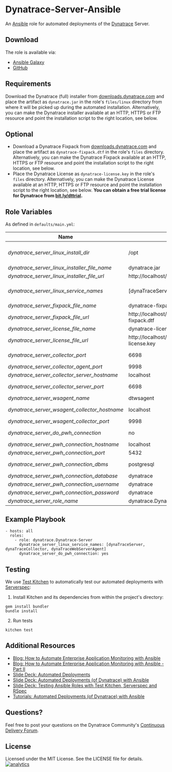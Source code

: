 # Dynatrace-Server-Ansible

An [Ansible](http://www.ansible.com) role for automated deployments of the [Dynatrace](http://bit.ly/dttrial) Server.

## Download

The role is available via:

- [Ansible Galaxy](https://galaxy.ansible.com/list#/roles/2623)
- [GitHub](https://github.com/Dynatrace/Dynatrace-Server-Ansible)

## Requirements

Download the Dynatrace (full) installer from [downloads.dynatrace.com](downloads.dynatrace.com) and place the artifact as ```dynatrace.jar``` in the role's ```files/linux``` directory from where it will be picked up during the automated installation. Alternatively, you can make the Dynatrace installer available at an HTTP, HTTPS or FTP resource and point the installation script to the right location, see below.

## Optional

- Download a Dynatrace Fixpack from [downloads.dynatrace.com](downloads.dynatrace.com) and place the artifact as ```dynatrace-fixpack.dtf``` in the role's ```files``` directory. Alternatively, you can make the Dynatrace Fixpack available at an HTTP, HTTPS or FTP resource and point the installation script to the right location, see below.
- Place the Dynatrace License as ```dynatrace-license.key``` in the role's ```files``` directory. Alternatively, you can make the Dynatrace License available at an HTTP, HTTPS or FTP resource and point the installation script to the right location, see below. **You can obtain a free trial license for Dynatrace from [bit.ly/dttrial](http://bit.ly/dttrial).**

## Role Variables

As defined in ```defaults/main.yml```:

| Name                                          | Default                                          | Description |
|-----------------------------------------------|--------------------------------------------------|-------------|
| *dynatrace_server_linux_install_dir*          | /opt                                             | The Dynatrace Server will be installed into the directory *$dynatrace_server_linux_install_dir*/dynatrace-*$major*-*$minor*-*$rev*, where *$major*, *$minor* and *$rev* are given by the installer. A symbolic link to the actual installation directory will be created in *$dynatrace_server_linux_install_dir*/dynatrace. |
| *dynatrace_server_linux_installer_file_name*  | dynatrace.jar                                    | The file name of the Dynatrace installer in the role's ```files``` directory. |
| *dynatrace_server_linux_installer_file_url*   | http://localhost/dynatrace/dynatrace.jar         | A HTTP, HTTPS or FTP URL to the Dynatrace installer in the form (http\|https\|ftp)://[user[:pass]]@host.domain[:port]/path. |
| *dynatrace_server_linux_service_names*        | [dynaTraceServer]                                | The full installer installs the Dynatrace Server, Collector and Agents. However, by default only ```dynaTraceServer``` will run as a service. You can control which services shall be made available upon startup by specifying any of ```dynaTraceServer```, ```dynaTraceCollector``` or ```dynaTraceWebServerAgent``` in this list, as seen in the example below. |
| *dynatrace_server_fixpack_file_name*          | dynatrace-fixpack.dtf                            | The file name of the Dynatrace Fixpack in the role's ```files``` directory. |
| *dynatrace_server_fixpack_file_url*           | http://localhost/dynatrace/dynatrace-fixpack.dtf | A HTTP, HTTPS or FTP URL to the Dynatrace Fixpack in the form (http\|https\|ftp)://[user[:pass]]@host.domain[:port]/path. |
| *dynatrace_server_license_file_name*          | dynatrace-license.key                            | The file name of the Dynatrace License in the role's ```files``` directory. |
| *dynatrace_server_license_file_url*           | http://localhost/dynatrace/dynatrace-license.key | A HTTP, HTTPS or FTP URL to the Dynatrace License in the form (http\|https\|ftp)://[user[:pass]]@host.domain[:port]/path. |
| *dynatrace_server_collector_port*             | 6698                                             | The port where the Server service (if enabled via *$dynatrace_server_linux_service_names*) shall listen for Collectors. Use either ```6698``` (non-SSL) or ```6699``` (SSL). |
| *dynatrace_server_collector_agent_port*       | 9998                                             | The port where the Collector service (if enabled via *$dynatrace_server_linux_service_names*) shall listen for Agents. |
| *dynatrace_server_collector_server_hostname*  | localhost                                        | The location of the Server the Collector service (if enabled via *$dynatrace_server_linux_service_names*) shall connect to. |
| *dynatrace_server_collector_server_port*      | 6698                                             | The port on the Server the Collector service (if enabled via *$dynatrace_server_linux_service_names*) shall connect to. Use either ```6698``` (non-SSL) or ```6699``` (SSL). |
| *dynatrace_server_wsagent_name*               | dtwsagent                                        | The name the Web Server Agent as it appears in Dynatrace (if enabled via *$dynatrace_server_linux_service_names*). |
| *dynatrace_server_wsagent_collector_hostname* | localhost                                        | The location of the Collector the Web Server Agent service (if enabled via *$dynatrace_server_linux_service_names*) shall connect to. |
| *dynatrace_server_wsagent_collector_port*     | 9998                                             | The port on the Collector the Web Server Agent service (if enabled via *$dynatrace_server_linux_service_names*) shall connect to. |
| *dynatrace_server_do_pwh_connection*          | no                                               | Whether a connection to an existing Performance Warehouse (database) shall be established, or not. **Note**: requires Dynatrace >= v6.2. |
| *dynatrace_server_pwh_connection_hostname*    | localhost                                        |             |
| *dynatrace_server_pwh_connection_port*        | 5432                                             |             |
| *dynatrace_server_pwh_connection_dbms*        | postgresql                                       | The DBMS type of the Performance Warehouse. Possible values are ```embedded``` (not suitable for production systems), ```db2```, ```oracle```, ```postgresql```, ```sqlazure```, ```sqlserver``` |
| *dynatrace_server_pwh_connection_database*    | dynatrace                                        |             |
| *dynatrace_server_pwh_connection_username*    | dynatrace                                        |             |
| *dynatrace_server_pwh_connection_password*    | dynatrace                                        |             |
| *dynatrace_server_role_name*                  | dynatrace.Dynatrace-Server                       | The actual name of this role in an [Ansible Playbook's](http://docs.ansible.com/playbooks.html) ```roles``` directory. |

## Example Playbook

	- hosts: all
	  roles:
	    - role: dynatrace.Dynatrace-Server
	      dynatrace_server_linux_service_names: [dynaTraceServer, dynaTraceCollector, dynaTraceWebServerAgent]
	      dynatrace_server_do_pwh_connection: yes

## Testing

We use [Test Kitchen](http://kitchen.ci) to automatically test our automated deployments with [Serverspec](http://serverspec.org):

1) Install Kitchen and its dependencies from within the project's directory:

```
gem install bundler
bundle install
```

2) Run tests

```
kitchen test
```

## Additional Resources

- [Blog: How to Automate Enterprise Application Monitoring with Ansible](http://apmblog.dynatrace.com/2015/03/04/how-to-automate-enterprise-application-monitoring-with-ansible/)
- [Blog: How to Automate Enterprise Application Monitoring with Ansible - Part II](http://apmblog.dynatrace.com/2015/04/23/how-to-automate-enterprise-application-monitoring-with-ansible-part-ii/)
- [Slide Deck: Automated Deployments](http://slideshare.net/MartinEtmajer/automated-deployments-slide-share)
- [Slide Deck: Automated Deployments (of Dynatrace) with Ansible](http://www.slideshare.net/MartinEtmajer/automated-deployments-with-ansible)
- [Slide Deck: Testing Ansible Roles with Test Kitchen, Serverspec and RSpec](http://www.slideshare.net/MartinEtmajer/testing-ansible-roles-with-test-kitchen-serverspec-and-rspec-48185017)
- [Tutorials: Automated Deployments (of Dynatrace) with Ansible](https://community.compuwareapm.com/community/display/COE/Tutorials+on+Automated+Deployments#TutorialsonAutomatedDeployments-ansible)

## Questions?

Feel free to post your questions on the Dynatrace Community's [Continuous Delivery Forum](https://community.dynatrace.com/community/pages/viewpage.action?pageId=46628921).

## License

Licensed under the MIT License. See the LICENSE file for details.
[![analytics](https://www.google-analytics.com/collect?v=1&t=pageview&_s=1&dl=https%3A%2F%2Fgithub.com%2FdynaTrace&dp=%2FDynatrace-Server-Ansible&dt=Dynatrace-Server-Ansible&_u=Dynatrace~&cid=github.com%2FdynaTrace&tid=UA-54510554-5&aip=1)]()

